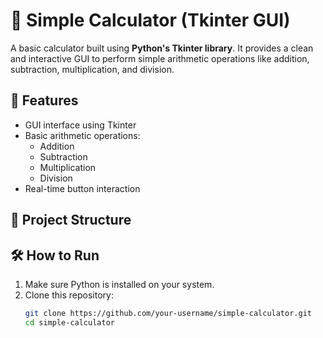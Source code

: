 # 🧮 Simple Calculator (Tkinter GUI)

A basic calculator built using **Python's Tkinter library**. It provides a clean and interactive GUI to perform simple arithmetic operations like addition, subtraction, multiplication, and division.

## 🚀 Features

- GUI interface using Tkinter
- Basic arithmetic operations:
  - Addition
  - Subtraction
  - Multiplication
  - Division
- Real-time button interaction


## 📁 Project Structure


## 🛠️ How to Run

1. Make sure Python is installed on your system.
2. Clone this repository:
   ```bash
   git clone https://github.com/your-username/simple-calculator.git
   cd simple-calculator
